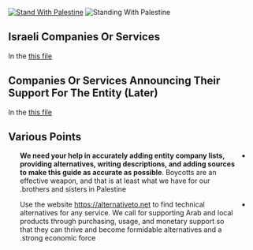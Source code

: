 [![Stand With Palestine](https://raw.githubusercontent.com/TheBSD/StandWithPalestine/main/banner-no-action.svg)](https://TheBSD.github.io/StandWithPalestine/)
![Standing With Palestine](https://github.com/TheBSD/poykott/blob/main/assets/images/banner.jpg?raw=true)

<div dir='rtl' align='left'>

## Israeli Companies Or Services

In the
[this file](./israel-companies-services.json)

## Companies Or Services Announcing Their Support For The Entity (Later)

In the
[this file](./companies-support-isreal.json)

## Various Points

- **We need your help in accurately adding entity company lists, providing alternatives, writing descriptions, and adding sources to make this guide as accurate as possible**.
Boycotts are an effective weapon, and that is at least what we have for our brothers and sisters in Palestine.

- Use the website https://alternativeto.net to find technical alternatives for any service.
We call for supporting Arab and local products through purchasing, usage, and monetary support so that they can thrive and become formidable alternatives and a strong economic force.
